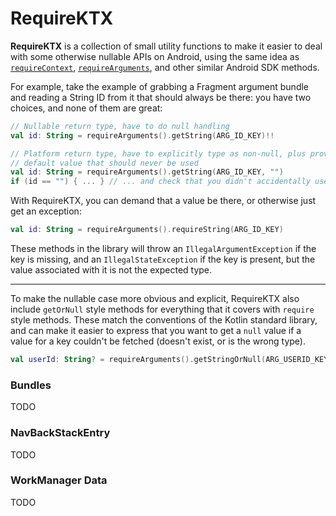 # RequireKTX

**RequireKTX** is a collection of small utility functions to make it easier to deal with some otherwise nullable APIs on Android, using the same idea as [`requireContext`](https://developer.android.com/reference/androidx/fragment/app/Fragment.html#requireContext()), [`requireArguments`](https://developer.android.com/reference/androidx/fragment/app/Fragment.html#requireArguments()), and other similar Android SDK methods.

For example, take the example of grabbing a Fragment argument bundle and reading a String ID from it that should always be there: you have two choices, and none of them are great: 

```kotlin
// Nullable return type, have to do null handling
val id: String = requireArguments().getString(ARG_ID_KEY)!!

// Platform return type, have to explicitly type as non-null, plus provide a meaningless 
// default value that should never be used 
val id: String = requireArguments().getString(ARG_ID_KEY, "")
if (id == "") { ... } // ... and check that you didn't accidentally use the default value
```

With RequireKTX, you can demand that a value be there, or otherwise just get an exception:

```kotlin
val id: String = requireArguments().requireString(ARG_ID_KEY)
```

These methods in the library will throw an `IllegalArgumentException` if the key is missing, and an `IllegalStateException` if the key is present, but the value associated with it is not the expected type.

---

To make the nullable case more obvious and explicit, RequireKTX also include `getOrNull` style methods for everything that it covers with `require` style methods. These match the conventions of the Kotlin standard library, and can make it easier to express that you want to get a `null` value if a value for a key couldn't be fetched (doesn't exist, or is the wrong type).

```kotlin
val userId: String? = requireArguments().getStringOrNull(ARG_USERID_KEY)
``` 

### Bundles

TODO

### NavBackStackEntry

TODO

### WorkManager Data

TODO
